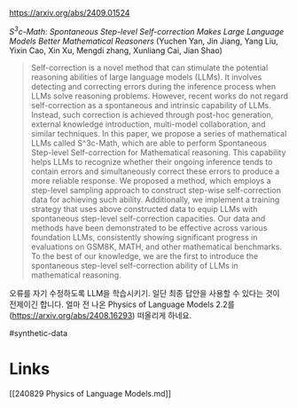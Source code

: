 https://arxiv.org/abs/2409.01524

*S$^3$c-Math: Spontaneous Step-level Self-correction Makes Large Language Models Better Mathematical Reasoners* (Yuchen Yan, Jin Jiang, Yang Liu, Yixin Cao, Xin Xu, Mengdi zhang, Xunliang Cai, Jian Shao)

> Self-correction is a novel method that can stimulate the potential reasoning abilities of large language models (LLMs). It involves detecting and correcting errors during the inference process when LLMs solve reasoning problems. However, recent works do not regard self-correction as a spontaneous and intrinsic capability of LLMs. Instead, such correction is achieved through post-hoc generation, external knowledge introduction, multi-model collaboration, and similar techniques. In this paper, we propose a series of mathematical LLMs called S^3c-Math, which are able to perform Spontaneous Step-level Self-correction for Mathematical reasoning. This capability helps LLMs to recognize whether their ongoing inference tends to contain errors and simultaneously correct these errors to produce a more reliable response. We proposed a method, which employs a step-level sampling approach to construct step-wise self-correction data for achieving such ability. Additionally, we implement a training strategy that uses above constructed data to equip LLMs with spontaneous step-level self-correction capacities. Our data and methods have been demonstrated to be effective across various foundation LLMs, consistently showing significant progress in evaluations on GSM8K, MATH, and other mathematical benchmarks. To the best of our knowledge, we are the first to introduce the spontaneous step-level self-correction ability of LLMs in mathematical reasoning.

오류를 자기 수정하도록 LLM을 학습시키기. 일단 최종 답안을 사용할 수 있다는 것이 전제이긴 합니다. 얼마 전 나온 Physics of Language Models 2.2를 (https://arxiv.org/abs/2408.16293) 떠올리게 하네요.

#synthetic-data

# Links

[[240829 Physics of Language Models.md]]